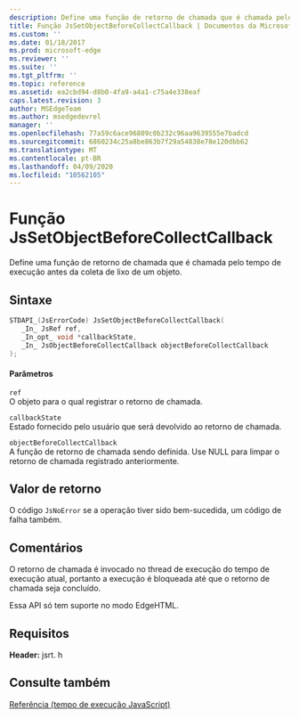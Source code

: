 ```yaml
---
description: Define uma função de retorno de chamada que é chamada pelo tempo de execução antes da coleta de lixo de um objeto.
title: Função JsSetObjectBeforeCollectCallback | Documentos da Microsoft
ms.custom: ''
ms.date: 01/18/2017
ms.prod: microsoft-edge
ms.reviewer: ''
ms.suite: ''
ms.tgt_pltfrm: ''
ms.topic: reference
ms.assetid: ea2cbd94-d8b0-4fa9-a4a1-c75a4e338eaf
caps.latest.revision: 3
author: MSEdgeTeam
ms.author: msedgedevrel
manager: ''
ms.openlocfilehash: 77a59c6ace96809c0b232c96aa9639555e7badcd
ms.sourcegitcommit: 6860234c25a8be863b7f29a54838e78e120dbb62
ms.translationtype: MT
ms.contentlocale: pt-BR
ms.lasthandoff: 04/09/2020
ms.locfileid: "10562105"
---
```

# Função JsSetObjectBeforeCollectCallback
Define uma função de retorno de chamada que é chamada pelo tempo de execução antes da coleta de lixo de um objeto.  
  
## Sintaxe  
  
```cpp  
STDAPI_(JsErrorCode) JsSetObjectBeforeCollectCallback(  
   _In_ JsRef ref,  
   _In_opt_ void *callbackState,  
   _In_ JsObjectBeforeCollectCallback objectBeforeCollectCallback  
);  
```  
  
#### Parâmetros  
 `ref`  
 O objeto para o qual registrar o retorno de chamada.  
  
 `callbackState`  
 Estado fornecido pelo usuário que será devolvido ao retorno de chamada.  
  
 `objectBeforeCollectCallback`  
 A função de retorno de chamada sendo definida. Use NULL para limpar o retorno de chamada registrado anteriormente.  
  
## Valor de retorno  
 O código `JsNoError` se a operação tiver sido bem-sucedida, um código de falha também.  
  
## Comentários  
 O retorno de chamada é invocado no thread de execução do tempo de execução atual, portanto a execução é bloqueada até que o retorno de chamada seja concluído.  
  
 Essa API só tem suporte no modo EdgeHTML.  
  
## Requisitos  
 **Header:** jsrt. h  
  
## Consulte também  
 [Referência (tempo de execução JavaScript)](../chakra-hosting/reference-javascript-runtime.md)